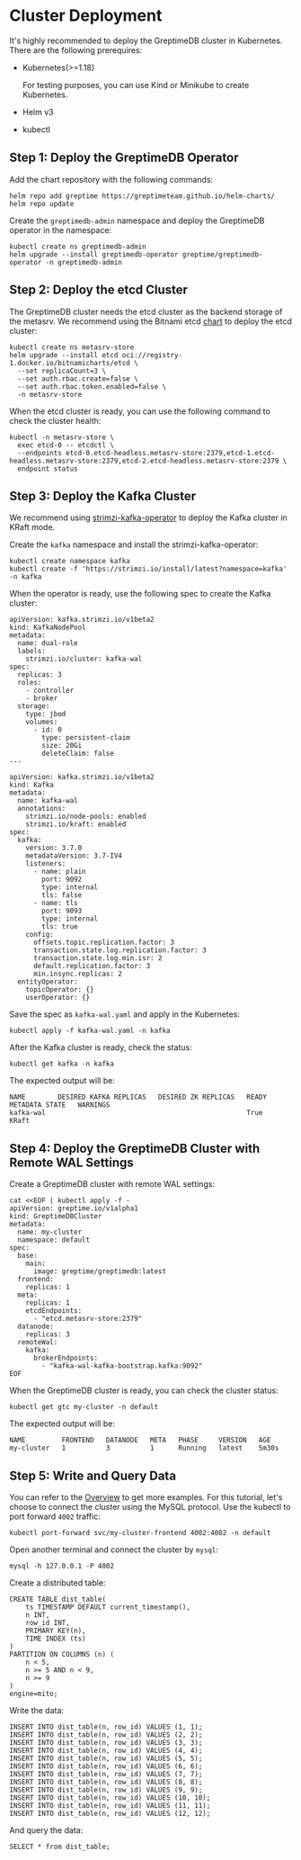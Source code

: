 # Cluster Deployment

It's highly recommended to deploy the GreptimeDB cluster in Kubernetes. There are the following prerequires:

- Kubernetes(>=1.18)

  For testing purposes, you can use Kind or Minikube to create Kubernetes.

- Helm v3
- kubectl

## Step 1: Deploy the GreptimeDB Operator

Add the chart repository with the following commands:

```
helm repo add greptime https://greptimeteam.github.io/helm-charts/
helm repo update
```

Create the `greptimedb-admin` namespace and deploy the GreptimeDB operator in the namespace:

```
kubectl create ns greptimedb-admin
helm upgrade --install greptimedb-operator greptime/greptimedb-operator -n greptimedb-admin
```

## Step 2: Deploy the etcd Cluster

The GreptimeDB cluster needs the etcd cluster as the backend storage of the metasrv. We recommend using the Bitnami etcd [chart](https://github.com/bitnami/charts/blob/main/bitnami/etcd/README.md) to deploy the etcd cluster:

``` 
kubectl create ns metasrv-store
helm upgrade --install etcd oci://registry-1.docker.io/bitnamicharts/etcd \
  --set replicaCount=3 \
  --set auth.rbac.create=false \
  --set auth.rbac.token.enabled=false \
  -n metasrv-store
```

When the etcd cluster is ready, you can use the following command to check the cluster health:

```
kubectl -n metasrv-store \
  exec etcd-0 -- etcdctl \
  --endpoints etcd-0.etcd-headless.metasrv-store:2379,etcd-1.etcd-headless.metasrv-store:2379,etcd-2.etcd-headless.metasrv-store:2379 \
  endpoint status
```

## Step 3: Deploy the Kafka Cluster

We recommend using [strimzi-kafka-operator](https://github.com/strimzi/strimzi-kafka-operator) to deploy the Kafka cluster in KRaft mode.

Create the `kafka` namespace and install the strimzi-kafka-operator:

```
kubectl create namespace kafka
kubectl create -f 'https://strimzi.io/install/latest?namespace=kafka' -n kafka
```

When the operator is ready, use the following spec to create the Kafka cluster:

```
apiVersion: kafka.strimzi.io/v1beta2
kind: KafkaNodePool
metadata:
  name: dual-role
  labels:
    strimzi.io/cluster: kafka-wal
spec:
  replicas: 3
  roles:
    - controller
    - broker
  storage:
    type: jbod
    volumes:
      - id: 0
        type: persistent-claim
        size: 20Gi
        deleteClaim: false
---

apiVersion: kafka.strimzi.io/v1beta2
kind: Kafka
metadata:
  name: kafka-wal
  annotations:
    strimzi.io/node-pools: enabled
    strimzi.io/kraft: enabled
spec:
  kafka:
    version: 3.7.0
    metadataVersion: 3.7-IV4
    listeners:
      - name: plain
        port: 9092
        type: internal
        tls: false
      - name: tls
        port: 9093
        type: internal
        tls: true
    config:
      offsets.topic.replication.factor: 3
      transaction.state.log.replication.factor: 3
      transaction.state.log.min.isr: 2
      default.replication.factor: 3
      min.insync.replicas: 2
  entityOperator:
    topicOperator: {}
    userOperator: {}
```

Save the spec as `kafka-wal.yaml` and apply in the Kubernetes:

```
kubectl apply -f kafka-wal.yaml -n kafka
```

After the Kafka cluster is ready, check the status:

```
kubectl get kafka -n kafka
```

The expected output will be:

```
NAME        DESIRED KAFKA REPLICAS   DESIRED ZK REPLICAS   READY   METADATA STATE   WARNINGS
kafka-wal                                                  True    KRaft
```

## Step 4: Deploy the GreptimeDB Cluster with Remote WAL Settings

Create a GreptimeDB cluster with remote WAL settings:

```
cat <<EOF | kubectl apply -f -
apiVersion: greptime.io/v1alpha1
kind: GreptimeDBCluster
metadata:
  name: my-cluster
  namespace: default
spec:
  base:
    main:
      image: greptime/greptimedb:latest
  frontend:
    replicas: 1
  meta:
    replicas: 1
    etcdEndpoints:
      - "etcd.metasrv-store:2379"
  datanode:
    replicas: 3
  remoteWal:
    kafka:
      brokerEndpoints:
        - "kafka-wal-kafka-bootstrap.kafka:9092"
EOF
```

When the GreptimeDB cluster is ready, you can check the cluster status:

```
kubectl get gtc my-cluster -n default
```

The expected output will be:

```
NAME         FRONTEND   DATANODE   META   PHASE     VERSION   AGE
my-cluster   1          3          1      Running   latest    5m30s
```

##  Step 5: Write and Query Data

You can refer to the [Overview](/getting-started/quick-start/overview.md) to get more examples. For this tutorial, let's choose to connect the cluster using the MySQL protocol. Use the kubectl to port forward `4002` traffic:

```
kubectl port-forward svc/my-cluster-frontend 4002:4002 -n default
```

Open another terminal and connect the cluster by `mysql`:

```
mysql -h 127.0.0.1 -P 4002
```

Create a distributed table:

```
CREATE TABLE dist_table(
    ts TIMESTAMP DEFAULT current_timestamp(),
    n INT,
    row_id INT,
    PRIMARY KEY(n),
    TIME INDEX (ts)
)
PARTITION ON COLUMNS (n) (
    n < 5,
    n >= 5 AND n < 9,
    n >= 9
)
engine=mito;
```

Write the data:

```
INSERT INTO dist_table(n, row_id) VALUES (1, 1);
INSERT INTO dist_table(n, row_id) VALUES (2, 2);
INSERT INTO dist_table(n, row_id) VALUES (3, 3);
INSERT INTO dist_table(n, row_id) VALUES (4, 4);
INSERT INTO dist_table(n, row_id) VALUES (5, 5);
INSERT INTO dist_table(n, row_id) VALUES (6, 6);
INSERT INTO dist_table(n, row_id) VALUES (7, 7);
INSERT INTO dist_table(n, row_id) VALUES (8, 8);
INSERT INTO dist_table(n, row_id) VALUES (9, 9);
INSERT INTO dist_table(n, row_id) VALUES (10, 10);
INSERT INTO dist_table(n, row_id) VALUES (11, 11);
INSERT INTO dist_table(n, row_id) VALUES (12, 12);
```

And query the data:

```
SELECT * from dist_table;
```
